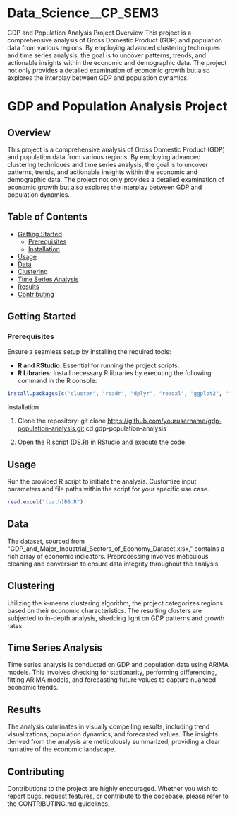 # Data_Science__CP_SEM3



GDP and Population Analysis Project
Overview
This project is a comprehensive analysis of Gross Domestic Product (GDP) and population data from various regions. By employing advanced clustering techniques and time series analysis, the goal is to uncover patterns, trends, and actionable insights within the economic and demographic data. The project not only provides a detailed examination of economic growth but also explores the interplay between GDP and population dynamics.

# GDP and Population Analysis Project

## Overview

This project is a comprehensive analysis of Gross Domestic Product (GDP) and population data from various regions. By employing advanced clustering techniques and time series analysis, the goal is to uncover patterns, trends, and actionable insights within the economic and demographic data. The project not only provides a detailed examination of economic growth but also explores the interplay between GDP and population dynamics.

## Table of Contents

- [Getting Started](#getting-started)
  - [Prerequisites](#prerequisites)
  - [Installation](#installation)
- [Usage](#usage)
- [Data](#data)
- [Clustering](#clustering)
- [Time Series Analysis](#time-series-analysis)
- [Results](#results)
- [Contributing](#contributing)


## Getting Started

### Prerequisites

Ensure a seamless setup by installing the required tools:

- **R and RStudio**: Essential for running the project scripts.
- **R Libraries**: Install necessary R libraries by executing the following command in the R console:

```R
install.packages(c("cluster", "readr", "dplyr", "readxl", "ggplot2", "forecast", "tseries", "corrplot", "TSA"))
```
Installation
1. Clone the repository:
   git clone https://github.com/yourusername/gdp-population-analysis.git
   cd gdp-population-analysis
   
2. Open the R script (DS.R) in RStudio and execute the code.

## Usage
Run the provided R script to initiate the analysis. Customize input parameters and file paths within the script for your specific use case.
```R
read.excel("(path)DS.R")
```
## Data
The dataset, sourced from "GDP_and_Major_Industrial_Sectors_of_Economy_Dataset.xlsx," contains a rich array of economic indicators. Preprocessing involves meticulous cleaning and conversion to ensure data integrity throughout the analysis.

## Clustering
Utilizing the k-means clustering algorithm, the project categorizes regions based on their economic characteristics. The resulting clusters are subjected to in-depth analysis, shedding light on GDP patterns and growth rates.

## Time Series Analysis
Time series analysis is conducted on GDP and population data using ARIMA models. This involves checking for stationarity, performing differencing, fitting ARIMA models, and forecasting future values to capture nuanced economic trends.

## Results
The analysis culminates in visually compelling results, including trend visualizations, population dynamics, and forecasted values. The insights derived from the analysis are meticulously summarized, providing a clear narrative of the economic landscape.

## Contributing
Contributions to the project are highly encouraged. Whether you wish to report bugs, request features, or contribute to the codebase, please refer to the CONTRIBUTING.md guidelines.



   




